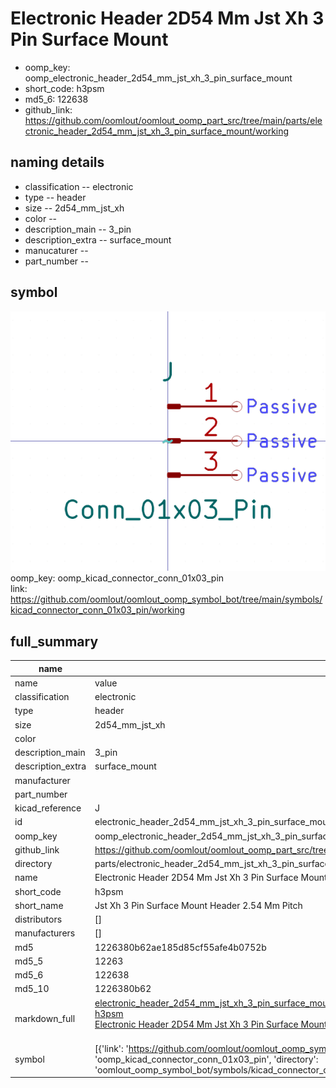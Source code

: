 # Electronic Header 2D54 Mm Jst Xh 3 Pin Surface Mount

  
* oomp_key: oomp_electronic_header_2d54_mm_jst_xh_3_pin_surface_mount 
* short_code: h3psm
* md5_6: 122638  
* github_link: https://github.com/oomlout/oomlout_oomp_part_src/tree/main/parts/electronic_header_2d54_mm_jst_xh_3_pin_surface_mount/working  
## naming details
* classification -- electronic
* type -- header
* size -- 2d54_mm_jst_xh
* color -- 
* description_main -- 3_pin
* description_extra -- surface_mount
* manucaturer -- 
* part_number -- 



## symbol

![](symbol/0/working/working_600.png)  
oomp_key: oomp_kicad_connector_conn_01x03_pin  
link: https://github.com/oomlout/oomlout_oomp_symbol_bot/tree/main/symbols/kicad_connector_conn_01x03_pin/working  


## full_summary
| name | value | 
| --- | --- | 
| name | value | 
| classification | electronic | 
| type | header | 
| size | 2d54_mm_jst_xh | 
| color |  | 
| description_main | 3_pin | 
| description_extra | surface_mount | 
| manufacturer |  | 
| part_number |  | 
| kicad_reference | J | 
| id | electronic_header_2d54_mm_jst_xh_3_pin_surface_mount | 
| oomp_key | oomp_electronic_header_2d54_mm_jst_xh_3_pin_surface_mount | 
| github_link | https://github.com/oomlout/oomlout_oomp_part_src/tree/main/parts/electronic_header_2d54_mm_jst_xh_3_pin_surface_mount/working | 
| directory | parts/electronic_header_2d54_mm_jst_xh_3_pin_surface_mount | 
| name | Electronic Header 2D54 Mm Jst Xh 3 Pin Surface Mount | 
| short_code | h3psm | 
| short_name | Jst Xh 3 Pin Surface Mount Header 2.54 Mm Pitch | 
| distributors | [] | 
| manufacturers | [] | 
| md5 | 1226380b62ae185d85cf55afe4b0752b | 
| md5_5 | 12263 | 
| md5_6 | 122638 | 
| md5_10 | 1226380b62 | 
| markdown_full | [electronic_header_2d54_mm_jst_xh_3_pin_surface_mount](https://github.com/oomlout/oomlout_oomp_part_src/tree/main/parts/electronic_header_2d54_mm_jst_xh_3_pin_surface_mount/working)<br>[h3psm](https://github.com/oomlout/oomlout_oomp_part_src/tree/main/parts/electronic_header_2d54_mm_jst_xh_3_pin_surface_mount/working)<br>[Electronic Header 2D54 Mm Jst Xh 3 Pin Surface Mount](https://github.com/oomlout/oomlout_oomp_part_src/tree/main/parts/electronic_header_2d54_mm_jst_xh_3_pin_surface_mount/working)<br><br> | 
| symbol | [{'link': 'https://github.com/oomlout/oomlout_oomp_symbol_bot/tree/main/symbols/kicad_connector_conn_01x03_pin', 'oomp_key': 'oomp_kicad_connector_conn_01x03_pin', 'directory': 'oomlout_oomp_symbol_bot/symbols/kicad_connector_conn_01x03_pin//working/working.kicad_sym'}] | 
